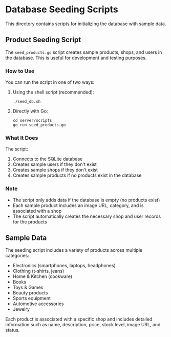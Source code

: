 # Database Seeding Scripts

This directory contains scripts for initializing the database with sample data.

## Product Seeding Script

The `seed_products.go` script creates sample products, shops, and users in the database. This is useful for development and testing purposes.

### How to Use

You can run the script in one of two ways:

1. Using the shell script (recommended):

   ```
   ./seed_db.sh
   ```

2. Directly with Go:
   ```
   cd server/scripts
   go run seed_products.go
   ```

### What It Does

The script:

1. Connects to the SQLite database
2. Creates sample users if they don't exist
3. Creates sample shops if they don't exist
4. Creates sample products if no products exist in the database

### Note

- The script only adds data if the database is empty (no products exist)
- Each sample product includes an image URL, category, and is associated with a shop
- The script automatically creates the necessary shop and user records for the products

## Sample Data

The seeding script includes a variety of products across multiple categories:

- Electronics (smartphones, laptops, headphones)
- Clothing (t-shirts, jeans)
- Home & Kitchen (cookware)
- Books
- Toys & Games
- Beauty products
- Sports equipment
- Automotive accessories
- Jewelry

Each product is associated with a specific shop and includes detailed information such as name, description, price, stock level, image URL, and status.
